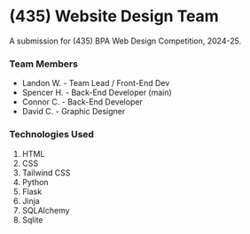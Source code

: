 # (435) Website Design Team
A submission for (435) BPA Web Design Competition, 2024-25.

### Team Members
- Landon W. - Team Lead / Front-End Dev
- Spencer H. - Back-End Developer (main)
- Connor C. - Back-End Developer
- David C. - Graphic Designer

### Technologies Used
1. HTML
2. CSS
3. Tailwind CSS
4. Python
5. Flask
6. Jinja
8. SQLAlchemy
9. Sqlite
